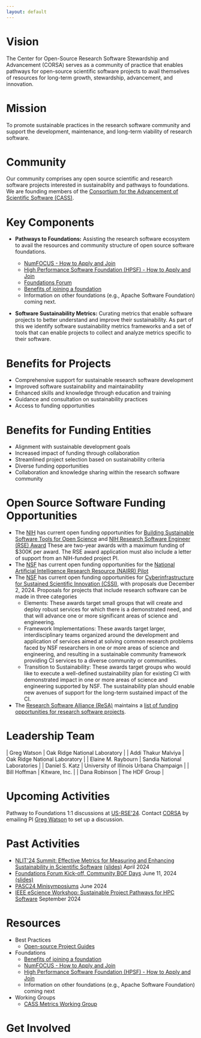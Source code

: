 ```yaml
---
layout: default
---
```


# Vision

The Center for Open-Source Research Software Stewardship and Advancement (CORSA) serves as a community of practice that enables pathways for open-source scientific software projects to avail themselves of resources for long-term growth, stewardship, advancement, and innovation.

# Mission

To promote sustainable practices in the research software community and support the development, maintenance, and long-term viability of research software.

# Community

Our community comprises any open source scientific and research software projects interested in sustainablity and pathways to foundations. We are founding members of the [Consortium for the Advancement of Scientific Software (CASS)](https://cass.community).

# Key Components
- **Pathways to Foundations:** Assisting the research software ecosystem to avail the resources and community structure of open source software foundations.
  - [NumFOCUS - How to Apply and Join](foundations/numfocus.html)
  - [High Performance Software Foundation (HPSF) - How to Apply and Join](foundations/hpsf.html)
  - [Foundations Forum](meetings/foundations-wg.html)
  - [Benefits of joining a foundation](foundations/benefits.html)
  - Information on other foundations (e.g., Apache Software Foundation) coming next.

- **Software Sustainability Metrics:** Curating metrics that enable software projects to better understand and improve their sustainability. As part of this we identify software sustainability metrics frameworks and a set of tools that can enable projects to collect and analyze metrics specific to their software.

# Benefits for Projects
- Comprehensive support for sustainable research software development
- Improved software sustainability and maintainability
- Enhanced skills and knowledge through education and training
- Guidance and consultation on sustainability practices
- Access to funding opportunities

# Benefits for Funding Entities
- Alignment with sustainable development goals
- Increased impact of funding through collaboration
- Streamlined project selection based on sustainability criteria
- Diverse funding opportunities
- Collaboration and knowledge sharing within the research software community

# Open Source Software Funding Opportunities 
- The [NIH](https://www.nih.gov/) has current open funding opportunities for [Building Sustainable Software Tools for Open Science](https://grants.nih.gov/grants/guide/rfa-files/RFA-OD-24-010.html) and [NIH Research Software Engineer (RSE) Award](https://grants.nih.gov/grants/guide/rfa-files/RFA-OD-24-011.html) These are two-year awards with a maximum funding of $300K per award. The RSE award application must also include a letter of support from an NIH-funded project PI.
- The [NSF](https://www.nsf.gov/) has current open funding opportunities for the [National Artificial Intelligence Research Resource (NAIRR) Pilot](https://www.nsf.gov/pubs/2024/nsf24109/nsf24109.pdf)
- The [NSF](https://www.nsf.gov/) has current open funding opportunities for [Cyberinfrastructure for Sustained Scientific Innovation (CSSI)](https://new.nsf.gov/funding/opportunities/cssi-cyberinfrastructure-sustained-scientific-innovation), with proposals due December 2, 2024. Proposals for projects that include research software can be made in three categories
  - Elements: These awards target small groups that will create and deploy robust services for which there is a demonstrated need, and that will advance one or more significant areas of science and engineering.
  - Framework Implementations: These awards target larger, interdisciplinary teams organized around the development and application of services aimed at solving common research problems faced by NSF researchers in one or more areas of science and engineering, and resulting in a sustainable community framework providing CI services to a diverse community or communities.
  - Transition to Sustainability: These awards target groups who would like to execute a well-defined sustainability plan for existing CI with demonstrated impact in one or more areas of science and engineering supported by NSF. The sustainability plan should enable new avenues of support for the long-term sustained impact of the CI.
- The [Research Software Alliance (ReSA)](https://www.researchsoft.org) maintains a [list of funding opportunities for research software projects](https://www.researchsoft.org/funding-opportunities/).


# Leadership Team

| Greg Watson | Oak Ridge National Laboratory |
| Addi Thakur Malviya | Oak Ridge National Laboratory |
| Elaine M. Raybourn | Sandia National Laboratories |
| Daniel S. Katz | University of Illinois Urbana Champaign |
| Bill Hoffman | Kitware, Inc. |
| Dana Robinson | The HDF Group |

# Upcoming Activities

Pathway to Foundations 1:1 discussions at [US-RSE'24](https://us-rse.org/usrse24/). Contact [CORSA](https://corsa.center/) by emailing PI [Greg Watson](mailto:watsongr@ornl.gov) to set up a discussion.

# Past Activities

- [NLIT'24 Summit: Effective Metrics for Measuring and Enhancing Sustainability in Scientific Software](https://www.fbcinc.com/e/NLIT/default.aspx) [(slides)](presentations/NLIT%20CORSA%20Workshop.pdf) April 2024
- [Foundations Forum Kick-off, Community BOF Days](https://cass.community/bofs/2024/foundations) June 11, 2024 [(slides)](presentations/Foundations%20Forum%20-%20CASS%20BOF%20Days%2020240611.pdf)
- [PASC24 Minisymposiums](workshops/pasc24.html) June 2024
- [IEEE eScience Workshop: Sustainable Project Pathways for HPC Software](workshops/eScience2024.md) September 2024

# Resources

- Best Practices
  - [Open-source Project Guides](https://github.com/corsa-center/oss-documents/blob/main/README.md)
- Foundations
  - [Benefits of joining a foundation](foundations/benefits.html)
  - [NumFOCUS - How to Apply and Join](foundations/numfocus.html)
  - [High Performance Software Foundation (HPSF) - How to Apply and Join](foundations/hpsf.html)
  - Information on other foundations (e.g., Apache Software Foundation) coming next
- Working Groups
  - [CASS Metrics Working Group](meetings/metrics-wg.html)

# Get Involved
<div class="classictemplate template" style="display: block;">
	<style type="text/css">
		#groupsio_embed_signup input {border:1px solid #999; -webkit-appearance:none;}
		#groupsio_embed_signup label {display:block; font-size:16px; padding-bottom:10px; font-weight:bold;}
		#groupsio_embed_signup .email {display:block; padding:8px 0; margin:0 4% 10px 0; text-indent:5px; width:58%; min-width:130px;}
		#groupsio_embed_signup {
		background:#fff; clear:left; font:14px Helvetica,Arial,sans-serif;
		}
		#groupsio_embed_signup .button {

		width:25%; margin:0 0 10px 0; min-width:90px;
		background-image: linear-gradient(to bottom,#337ab7 0,#265a88 100%);
		background-repeat: repeat-x;
		border-color: #245580;
		text-shadow: 0 -1px 0 rgba(0,0,0,.2);
		box-shadow: inset 0 1px 0 rgba(255,255,255,.15),0 1px 1px rgba(0,0,0,.075);
		padding: 5px 10px;
		font-size: 12px;
		line-height: 1.5;
		border-radius: 3px;
		color: #fff;
		background-color: #337ab7;
		display: inline-block;
		margin-bottom: 0;
		font-weight: 400;
		text-align: center;
		white-space: nowrap;
		vertical-align: middle;
		}
	</style>
	<div id="groupsio_embed_signup">
		<form action="https://groups.io/g/corsa/signup?u=4542720638022150858" method="post" id="groupsio-embedded-subscribe-form" name="groupsio-embedded-subscribe-form" target="_blank">
			<div id="groupsio_embed_signup_scroll">
				<label for="email" id="templateformtitle">
					Subscribe to our group
				</label>
				<input type="email" value="" name="email" class="email" id="email" placeholder="Email Address" required="">
				<!-- real people should not fill this in and expect good things - do not remove this or risk form bot signups-->
				<div style="position: absolute; left: -5000px;" aria-hidden="true">
					<input type="text" name="b_4542720638022150858" tabindex="-1" value="">
				</div>
				<div id="templatearchives"></div>
				<input type="submit" value="Subscribe" name="subscribe" id="groupsio-embedded-subscribe" class="button">
			</div>
		</form>
	</div>
</div>
